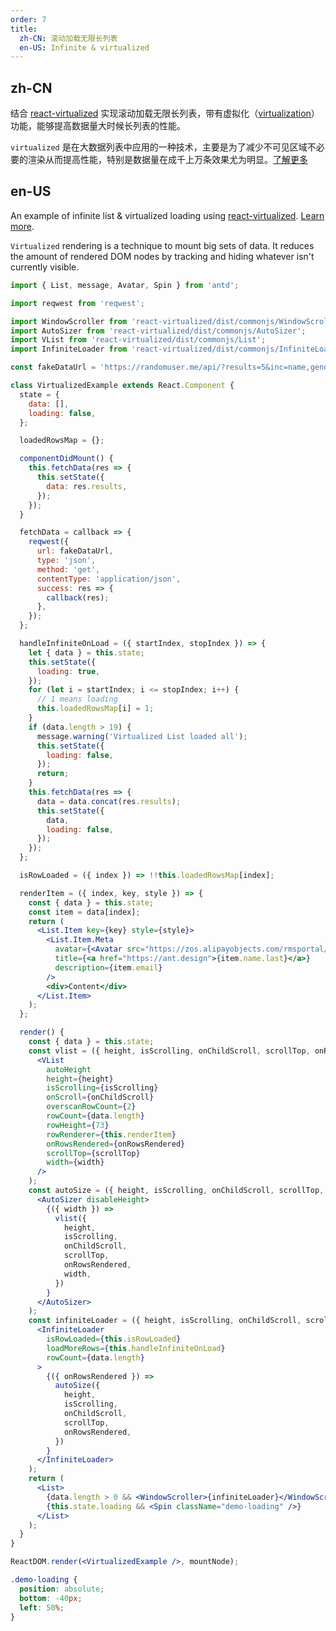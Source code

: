 ```yaml
---
order: 7
title:
  zh-CN: 滚动加载无限长列表
  en-US: Infinite & virtualized
---
```


## zh-CN

结合 [react-virtualized](https://github.com/bvaughn/react-virtualized) 实现滚动加载无限长列表，带有虚拟化（[virtualization](https://blog.jscrambler.com/optimizing-react-rendering-through-virtualization/)）功能，能够提高数据量大时候长列表的性能。

`virtualized` 是在大数据列表中应用的一种技术，主要是为了减少不可见区域不必要的渲染从而提高性能，特别是数据量在成千上万条效果尤为明显。[了解更多](https://blog.jscrambler.com/optimizing-react-rendering-through-virtualization/)

## en-US

An example of infinite list & virtualized loading using [react-virtualized](https://github.com/bvaughn/react-virtualized). [Learn more](https://blog.jscrambler.com/optimizing-react-rendering-through-virtualization/).

`Virtualized` rendering is a technique to mount big sets of data. It reduces the amount of rendered DOM nodes by tracking and hiding whatever isn't currently visible.

```jsx
import { List, message, Avatar, Spin } from 'antd';

import reqwest from 'reqwest';

import WindowScroller from 'react-virtualized/dist/commonjs/WindowScroller';
import AutoSizer from 'react-virtualized/dist/commonjs/AutoSizer';
import VList from 'react-virtualized/dist/commonjs/List';
import InfiniteLoader from 'react-virtualized/dist/commonjs/InfiniteLoader';

const fakeDataUrl = 'https://randomuser.me/api/?results=5&inc=name,gender,email,nat&noinfo';

class VirtualizedExample extends React.Component {
  state = {
    data: [],
    loading: false,
  };

  loadedRowsMap = {};

  componentDidMount() {
    this.fetchData(res => {
      this.setState({
        data: res.results,
      });
    });
  }

  fetchData = callback => {
    reqwest({
      url: fakeDataUrl,
      type: 'json',
      method: 'get',
      contentType: 'application/json',
      success: res => {
        callback(res);
      },
    });
  };

  handleInfiniteOnLoad = ({ startIndex, stopIndex }) => {
    let { data } = this.state;
    this.setState({
      loading: true,
    });
    for (let i = startIndex; i <= stopIndex; i++) {
      // 1 means loading
      this.loadedRowsMap[i] = 1;
    }
    if (data.length > 19) {
      message.warning('Virtualized List loaded all');
      this.setState({
        loading: false,
      });
      return;
    }
    this.fetchData(res => {
      data = data.concat(res.results);
      this.setState({
        data,
        loading: false,
      });
    });
  };

  isRowLoaded = ({ index }) => !!this.loadedRowsMap[index];

  renderItem = ({ index, key, style }) => {
    const { data } = this.state;
    const item = data[index];
    return (
      <List.Item key={key} style={style}>
        <List.Item.Meta
          avatar={<Avatar src="https://zos.alipayobjects.com/rmsportal/ODTLcjxAfvqbxHnVXCYX.png" />}
          title={<a href="https://ant.design">{item.name.last}</a>}
          description={item.email}
        />
        <div>Content</div>
      </List.Item>
    );
  };

  render() {
    const { data } = this.state;
    const vlist = ({ height, isScrolling, onChildScroll, scrollTop, onRowsRendered, width }) => (
      <VList
        autoHeight
        height={height}
        isScrolling={isScrolling}
        onScroll={onChildScroll}
        overscanRowCount={2}
        rowCount={data.length}
        rowHeight={73}
        rowRenderer={this.renderItem}
        onRowsRendered={onRowsRendered}
        scrollTop={scrollTop}
        width={width}
      />
    );
    const autoSize = ({ height, isScrolling, onChildScroll, scrollTop, onRowsRendered }) => (
      <AutoSizer disableHeight>
        {({ width }) =>
          vlist({
            height,
            isScrolling,
            onChildScroll,
            scrollTop,
            onRowsRendered,
            width,
          })
        }
      </AutoSizer>
    );
    const infiniteLoader = ({ height, isScrolling, onChildScroll, scrollTop }) => (
      <InfiniteLoader
        isRowLoaded={this.isRowLoaded}
        loadMoreRows={this.handleInfiniteOnLoad}
        rowCount={data.length}
      >
        {({ onRowsRendered }) =>
          autoSize({
            height,
            isScrolling,
            onChildScroll,
            scrollTop,
            onRowsRendered,
          })
        }
      </InfiniteLoader>
    );
    return (
      <List>
        {data.length > 0 && <WindowScroller>{infiniteLoader}</WindowScroller>}
        {this.state.loading && <Spin className="demo-loading" />}
      </List>
    );
  }
}

ReactDOM.render(<VirtualizedExample />, mountNode);
```

```css
.demo-loading {
  position: absolute;
  bottom: -40px;
  left: 50%;
}
```
